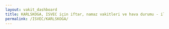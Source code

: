 ```yaml
---
layout: vakit_dashboard
title: KARLSKOGA, ISVEC için iftar, namaz vakitleri ve hava durumu - ilçe/eyalet seç
permalink: /ISVEC/KARLSKOGA/
---
```


<script type="text/javascript">
  var GLOBAL_COUNTRY = 'ISVEC';
  var GLOBAL_CITY = 'KARLSKOGA';
  var GLOBAL_STATE = '';
  var lat = 72;
  var lon = 21;
</script>
